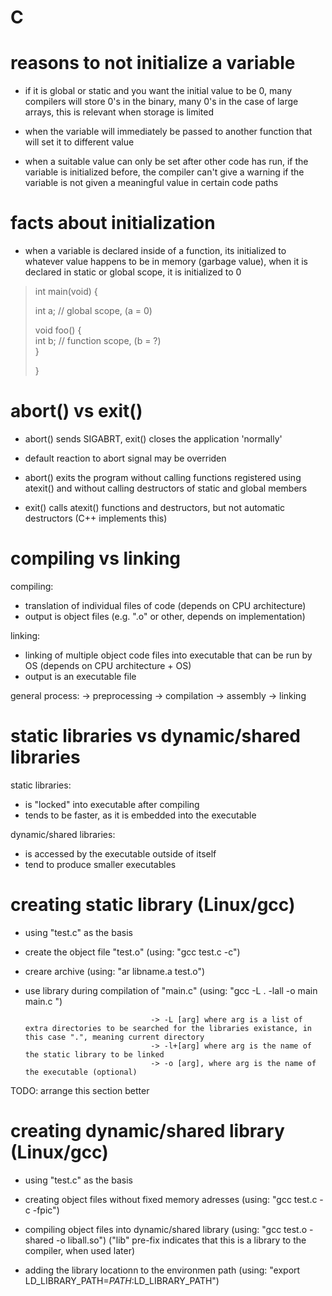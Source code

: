# C 

# reasons to not initialize a variable

- if it is global or static and you want the initial value 
  to be 0, many compilers will store 0's in the binary, 
  many 0's in the case of large arrays, this is relevant when 
  storage is limited

- when the variable will immediately be passed to another 
  function that will set it to different value 

- when a suitable value can only be set after other code 
  has run, if the variable is initialized before, the 
  compiler can't give a warning if the variable is not given
  a meaningful value in certain code paths 

# facts about initialization

- when a variable is declared inside of a function, its 
  initialized to whatever value happens to be in memory
  (garbage value), when it is declared in static or global 
  scope, it is initialized to 0

> int main(void) {  
>  
>   int a;                  // global scope, (a = 0)  
>   
>   void foo() {  
>     int b;                // function scope, (b = ?)  
>   }
>     
> }


# abort() vs exit()

- abort() sends SIGABRT, exit() closes the application 'normally'
- default reaction to abort signal may be overriden 

- abort() exits the program without calling functions registered using atexit() and
  without calling destructors of static and global members
- exit() calls atexit() functions and destructors, but not automatic destructors (C++ implements this) 



# compiling vs linking 

compiling:
  - translation of individual files of code (depends on CPU architecture)
  - output is object files (e.g. ".o" or other, depends on implementation)

linking:
  - linking of multiple object code files into executable that can be run by OS (depends on CPU architecture + OS)
  - output is an executable file

general process: 
  -> preprocessing 
  -> compilation 
  -> assembly 
  -> linking


# static libraries vs dynamic/shared libraries

static libraries:
  - is "locked" into executable after compiling
  - tends to be faster, as it is embedded into the 
    executable 

dynamic/shared libraries: 
  - is accessed by the executable outside of itself 
  - tend to produce smaller executables


# creating static library (Linux/gcc)
  - using "test.c" as the basis 
  
  - create the object file "test.o"             (using: "gcc test.c -c")
  - creare archive                              (using: "ar libname.a test.o")
  - use library during compilation of "main.c"  (using: "gcc -L . -lall -o main main.c ")

                                    -> -L [arg] where arg is a list of extra directories to be searched for the libraries existance, in this case ".", meaning current directory 
                                    -> -l+[arg] where arg is the name of the static library to be linked
                                    -> -o [arg], where arg is the name of the executable (optional)


TODO: arrange this section better

# creating dynamic/shared library (Linux/gcc)
  - using "test.c" as the basis
  
  - creating object files without fixed memory adresses (using: "gcc test.c -c -fpic")
  - compiling object files into dynamic/shared library  (using: "gcc test.o -shared -o liball.so") ("lib" pre-fix indicates that this is a library to the compiler, when used later)
  - adding the library locationn to the environmen path (using: "export LD_LIBRARY_PATH=$PATH:$LD_LIBRARY_PATH")

